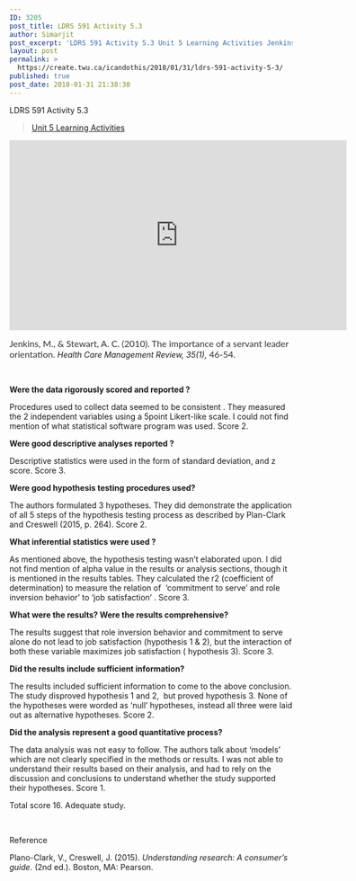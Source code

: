 ```yaml
---
ID: 3205
post_title: LDRS 591 Activity 5.3
author: Simarjit
post_excerpt: 'LDRS 591 Activity 5.3 Unit 5 Learning Activities Jenkins, M., &amp; Stewart, A. C. (2010). The importance of a servant leader orientation. Health Care Management Review, 35(1), 46-54. &nbsp; Were the data rigorously scored and reported ? Procedures used to collect data seemed to be consistent . They measured the 2 independent variables using a [&hellip;]'
layout: post
permalink: >
  https://create.twu.ca/icandothis/2018/01/31/ldrs-591-activity-5-3/
published: true
post_date: 2018-01-31 21:38:30
---
```

<p>LDRS 591 Activity 5.3</p>
<blockquote class="wp-embedded-content" data-secret="BDvRm7pA7w"><p><a href="https://create.twu.ca/ldrs591-sp18/unit-5-learning-activities/">Unit 5 Learning Activities</a></p></blockquote>
<p><iframe class="wp-embedded-content" sandbox="allow-scripts" security="restricted" src="https://create.twu.ca/ldrs591-sp18/unit-5-learning-activities/embed/#?secret=BDvRm7pA7w" data-secret="BDvRm7pA7w" width="600" height="338" title="&#8220;Unit 5 Learning Activities&#8221; &#8212; Leadership 591: Scholarly Inquiry" frameborder="0" marginwidth="0" marginheight="0" scrolling="no"></iframe></p>
<p><span style="float: none;background-color: transparent;color: #333333;cursor: text;font-family: 'Lato',Helvetica,sans-serif;font-size: 16px;font-style: normal;font-variant: normal;font-weight: 400;letter-spacing: normal;text-align: left;text-decoration: none;text-indent: 0px">Jenkins, M., &amp; Stewart, A. C. (2010). The importance of a servant leader orientation. </span><em>Health Care Management Review, 35(1),</em><span style="float: none;background-color: transparent;color: #333333;cursor: text;font-family: 'Lato',Helvetica,sans-serif;font-size: 16px;font-style: normal;font-variant: normal;font-weight: 400;letter-spacing: normal;text-align: left;text-decoration: none;text-indent: 0px"> 46-54.</span></p>
<p>&nbsp;</p>
<p><strong>Were the data rigorously scored and reported ?</strong></p>
<p>Procedures used to collect data seemed to be consistent . They measured the 2 independent variables using a 5point Likert-like scale. I could not find mention of what statistical software program was used. Score 2.</p>
<p><strong>Were good descriptive analyses reported ?</strong></p>
<p>Descriptive statistics were used in the form of standard deviation, and z score. Score 3.</p>
<p><strong>Were good hypothesis testing procedures used?</strong></p>
<p>The authors formulated 3 hypotheses. They did demonstrate the application of all 5 steps of the hypothesis testing process as described by Plan-Clark and Creswell (2015, p. 264). Score 2.</p>
<p><strong>What inferential statistics were used ?</strong></p>
<p>As mentioned above, the hypothesis testing wasn&#8217;t elaborated upon. I did not find mention of alpha value in the results or analysis sections, though it is mentioned in the results tables. They calculated the r2 (coefficient of determination) to measure the relation of  &#8216;commitment to serve&#8217; and role inversion behavior&#8217; to &#8216;job satisfaction&#8217; . Score 3.</p>
<p><strong>What were the results? Were the results comprehensive?</strong></p>
<p>The results suggest that role inversion behavior and commitment to serve alone do not lead to job satisfaction (hypothesis 1 &amp; 2), but the interaction of both these variable maximizes job satisfaction ( hypothesis 3). Score 3.</p>
<p><strong>Did the results include sufficient information? </strong></p>
<p>The results included sufficient information to come to the above conclusion. The study disproved hypothesis 1 and 2,  but proved hypothesis 3. None of the hypotheses were worded as &#8216;null&#8217; hypotheses, instead all three were laid out as alternative hypotheses. Score 2.</p>
<p><strong>Did the analysis represent a good quantitative process?</strong></p>
<p>The data analysis was not easy to follow. The authors talk about &#8216;models&#8217; which are not clearly specified in the methods or results. I was not able to understand their results based on their analysis, and had to rely on the discussion and conclusions to understand whether the study supported their hypotheses. Score 1.</p>
<p>Total score 16. Adequate study.</p>
<p>&nbsp;</p>
<p>Reference</p>
<p>Plano-Clark, V., Creswell, J. (2015).<em> Understanding research: A consumer&#8217;s guide.</em> (2nd ed.). Boston, MA: Pearson.</p>
<p><span style="color: #008000"> </span></p>